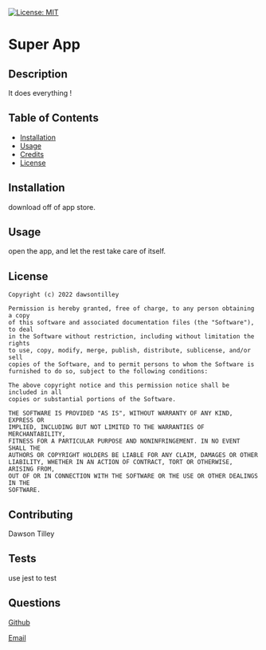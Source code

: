 

[![License: MIT](https://img.shields.io/badge/License-MIT-yellow.svg)](https://opensource.org/licenses/MIT)

# Super App

## Description

It does everything !

## Table of Contents

- [Installation](#installation)
- [Usage](#usage)
- [Credits](#credits)
- [License](#license)

## Installation

download off of app store.

## Usage

open the app, and let the rest take care of itself.

## License 



    Copyright (c) 2022 dawsontilley
    
    Permission is hereby granted, free of charge, to any person obtaining a copy
    of this software and associated documentation files (the "Software"), to deal
    in the Software without restriction, including without limitation the rights
    to use, copy, modify, merge, publish, distribute, sublicense, and/or sell
    copies of the Software, and to permit persons to whom the Software is
    furnished to do so, subject to the following conditions:
    
    The above copyright notice and this permission notice shall be included in all
    copies or substantial portions of the Software.
    
    THE SOFTWARE IS PROVIDED "AS IS", WITHOUT WARRANTY OF ANY KIND, EXPRESS OR
    IMPLIED, INCLUDING BUT NOT LIMITED TO THE WARRANTIES OF MERCHANTABILITY,
    FITNESS FOR A PARTICULAR PURPOSE AND NONINFRINGEMENT. IN NO EVENT SHALL THE
    AUTHORS OR COPYRIGHT HOLDERS BE LIABLE FOR ANY CLAIM, DAMAGES OR OTHER
    LIABILITY, WHETHER IN AN ACTION OF CONTRACT, TORT OR OTHERWISE, ARISING FROM,
    OUT OF OR IN CONNECTION WITH THE SOFTWARE OR THE USE OR OTHER DEALINGS IN THE
    SOFTWARE.
    

## Contributing 

Dawson Tilley

## Tests

use jest to test

## Questions

[Github](dawsontilley)

[Email](dawsontilley@gmail.com)





#
  